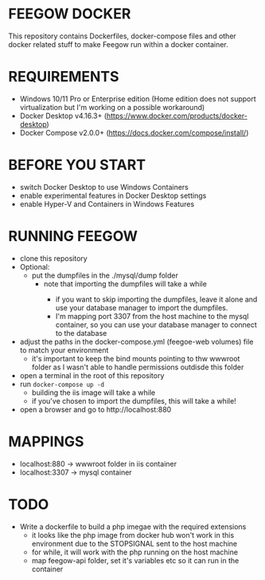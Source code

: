 FEEGOW DOCKER
=====
This repository contains Dockerfiles, docker-compose files and other docker related stuff to make Feegow run within a docker container.

REQUIREMENTS
=====
- Windows 10/11 Pro or Enterprise edition (Home edition does not support virtualization but I'm working on a possible workaround)
- Docker Desktop v4.16.3+ (https://www.docker.com/products/docker-desktop)
- Docker Compose v2.0.0+ (https://docs.docker.com/compose/install/)

BEFORE YOU START
=====
- switch Docker Desktop to use Windows Containers
- enable experimental features in Docker Desktop settings
- enable Hyper-V and Containers in Windows Features

RUNNING FEEGOW
=====
- clone this repository
- Optional:
  - put the dumpfiles in the ./mysql/dump folder
      - note that importing the dumpfiles will take a <long> while
        - if you want to skip importing the dumpfiles, leave it alone and use your database manager to import the dumpfiles. 
        - I'm mapping port 3307 from the host machine to the mysql container, so you can use your database manager to connect to the database
- adjust the paths in the docker-compose.yml (feegoe-web volumes) file to match your environment
  - it's important to keep the bind mounts pointing to thw wwwroot folder as I wasn't able to handle permissions outdisde this folder 
- open a terminal in the root of this repository
- run `docker-compose up -d`
  - building the iis image will take a while
  - if you've chosen to import the dumpfiles, this will take a <large> while!
- open a browser and go to http://localhost:880

MAPPINGS
=====
- localhost:880 -> wwwroot folder in iis container
- localhost:3307 -> mysql container

TODO
=====
- Write a dockerfile to build a php imegae with the required extensions
  - it looks like the php image from docker hub won't work in this environment due to the STOPSIGNAL sent to the host machine
  - for while, it will work with the php running on the host machine
  - map feegow-api folder, set it's variables etc so it can run in the container